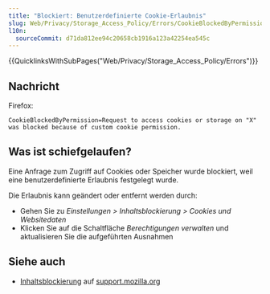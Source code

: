 ```yaml
---
title: "Blockiert: Benutzerdefinierte Cookie-Erlaubnis"
slug: Web/Privacy/Storage_Access_Policy/Errors/CookieBlockedByPermission
l10n:
  sourceCommit: d71da812ee94c20658cb1916a123a42254ea545c
---
```


{{QuicklinksWithSubPages("Web/Privacy/Storage_Access_Policy/Errors")}}

## Nachricht

Firefox:

```plain
CookieBlockedByPermission=Request to access cookies or storage on "X" was blocked because of custom cookie permission.
```

## Was ist schiefgelaufen?

Eine Anfrage zum Zugriff auf Cookies oder Speicher wurde blockiert, weil eine benutzerdefinierte Erlaubnis festgelegt wurde.

Die Erlaubnis kann geändert oder entfernt werden durch:

- Gehen Sie zu _Einstellungen > Inhaltsblockierung > Cookies und Websitedaten_
- Klicken Sie auf die Schaltfläche _Berechtigungen verwalten_ und aktualisieren Sie die aufgeführten Ausnahmen

## Siehe auch

- [Inhaltsblockierung](https://support.mozilla.org/en-US/kb/content-blocking) auf [support.mozilla.org](https://support.mozilla.org/)
